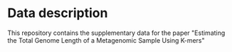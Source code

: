 # Data description
This repository contains the supplementary data for the paper "Estimating the Total Genome Length of a Metagenomic Sample Using K-mers"
